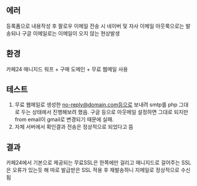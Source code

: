 ## 에러

등록폼으로 내용작성 후 팔로우 이메일 전송 시 네이버 및 자사 이메일 아웃룩으로는 발송되나 구글 이메일로는 이메일이 오지 않는 현상발생

## 환경

카페24 매니지드 워프 + 구매 도메인 + 무료 웹메일 사용

## 테스트

1. 무료 웹메일로 생성한 no-reply@domain.com등으로 보내려 smtp를 php 그대로 두는 상태에서 진행해보려 했음. 구글 등으로 아웃메일 설정하면 그대로 되지만 from email이 gmail로 변경되기 때문에 실패.
2. 자체 서버에서 확인결과 전송은 정상적으로 되었다고 뜸

## 결과

카페24에서 기본으로 제공되는 무료SSL은 한쪽에만 걸리고 매니지드로 걸어주는 SSL은 오류가 있는듯 해 따로 발급받은 SSL 적용 후 재발송하니 지메일로 정상적으로 수신됨
